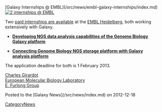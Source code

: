 <div class='newsItemHeader'>[Galaxy Internships @ EMBL](/src/news/embl-galaxy-internships/index.md)</div>

<div class='right'><a href='http://www.embl.de/aboutus/jobs/searchjobs/index.php?newlang=1&newms=sr&searchregion=641'><img src="/src/images/logos/EMBLLogo151.png" alt="2 internships @ EMBL" /></a></div>

Two [paid internships are available](http://www.embl.de/aboutus/jobs/searchjobs/index.php?newlang=1&newms=sr&searchregion=641) at the [EMBL Heidelberg](http://www.embl.de), both working extensively with Galaxy.

* **[Developing NGS data analysis capabilities of the Genome Biology Galaxy platform](http://ig14.i-grasp.com/fe/tpl_embl01.asp?s=hNwYvBGdQoFRwTtFol&jobid=50349,4852129861&key=52504700&c=239958358378&pagestamp=dbscwpverlxjdgnydt)**

* **[Connecting Genome Biology NGS storage platform with Galaxy analysis platform](http://ig14.i-grasp.com/fe/tpl_embl01.asp?jobid=50348,9802872513&key=52504638&c=873677768876&pagestamp=dbczisfbfhdpmofuud)**

The application deadline for both is 1 February 2013.

[Charles Girardot](http://www.embl.de/research/units/genome_biology/furlong/members/index.php?s_personId=3406)<br />
[European Molecular Biology Laboratory](http://www.embl.de/)<br />
[E. Furlong Group](http://furlonglab.embl.de)

<div class='newsItemFooter'>Posted to the [Galaxy News](/src/news/index.md) on 2012-12-18</div>

[CategoryNews](/src/category-news/index.md)
